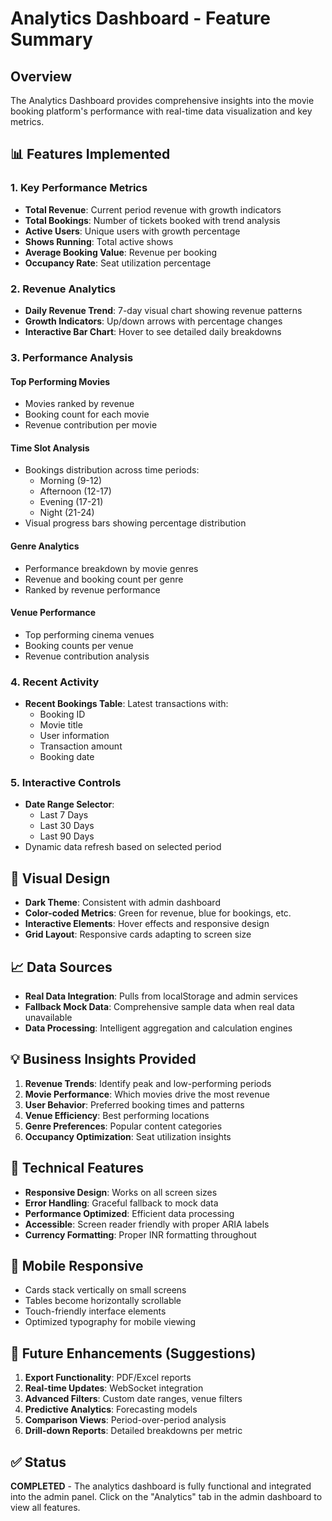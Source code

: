 # Analytics Dashboard - Feature Summary

## Overview
The Analytics Dashboard provides comprehensive insights into the movie booking platform's performance with real-time data visualization and key metrics.

## 📊 Features Implemented

### 1. **Key Performance Metrics**
- **Total Revenue**: Current period revenue with growth indicators
- **Total Bookings**: Number of tickets booked with trend analysis
- **Active Users**: Unique users with growth percentage
- **Shows Running**: Total active shows
- **Average Booking Value**: Revenue per booking
- **Occupancy Rate**: Seat utilization percentage

### 2. **Revenue Analytics**
- **Daily Revenue Trend**: 7-day visual chart showing revenue patterns
- **Growth Indicators**: Up/down arrows with percentage changes
- **Interactive Bar Chart**: Hover to see detailed daily breakdowns

### 3. **Performance Analysis**

#### **Top Performing Movies**
- Movies ranked by revenue
- Booking count for each movie
- Revenue contribution per movie

#### **Time Slot Analysis**
- Bookings distribution across time periods:
  - Morning (9-12)
  - Afternoon (12-17)
  - Evening (17-21)
  - Night (21-24)
- Visual progress bars showing percentage distribution

#### **Genre Analytics**
- Performance breakdown by movie genres
- Revenue and booking count per genre
- Ranked by revenue performance

#### **Venue Performance**
- Top performing cinema venues
- Booking counts per venue
- Revenue contribution analysis

### 4. **Recent Activity**
- **Recent Bookings Table**: Latest transactions with:
  - Booking ID
  - Movie title
  - User information
  - Transaction amount
  - Booking date

### 5. **Interactive Controls**
- **Date Range Selector**:
  - Last 7 Days
  - Last 30 Days
  - Last 90 Days
- Dynamic data refresh based on selected period

## 🎨 Visual Design
- **Dark Theme**: Consistent with admin dashboard
- **Color-coded Metrics**: Green for revenue, blue for bookings, etc.
- **Interactive Elements**: Hover effects and responsive design
- **Grid Layout**: Responsive cards adapting to screen size

## 📈 Data Sources
- **Real Data Integration**: Pulls from localStorage and admin services
- **Fallback Mock Data**: Comprehensive sample data when real data unavailable
- **Data Processing**: Intelligent aggregation and calculation engines

## 💡 Business Insights Provided
1. **Revenue Trends**: Identify peak and low-performing periods
2. **Movie Performance**: Which movies drive the most revenue
3. **User Behavior**: Preferred booking times and patterns
4. **Venue Efficiency**: Best performing locations
5. **Genre Preferences**: Popular content categories
6. **Occupancy Optimization**: Seat utilization insights

## 🔧 Technical Features
- **Responsive Design**: Works on all screen sizes
- **Error Handling**: Graceful fallback to mock data
- **Performance Optimized**: Efficient data processing
- **Accessible**: Screen reader friendly with proper ARIA labels
- **Currency Formatting**: Proper INR formatting throughout

## 📱 Mobile Responsive
- Cards stack vertically on small screens
- Tables become horizontally scrollable
- Touch-friendly interface elements
- Optimized typography for mobile viewing

## 🚀 Future Enhancements (Suggestions)
1. **Export Functionality**: PDF/Excel reports
2. **Real-time Updates**: WebSocket integration
3. **Advanced Filters**: Custom date ranges, venue filters
4. **Predictive Analytics**: Forecasting models
5. **Comparison Views**: Period-over-period analysis
6. **Drill-down Reports**: Detailed breakdowns per metric

## ✅ Status
**COMPLETED** - The analytics dashboard is fully functional and integrated into the admin panel. Click on the "Analytics" tab in the admin dashboard to view all features.
